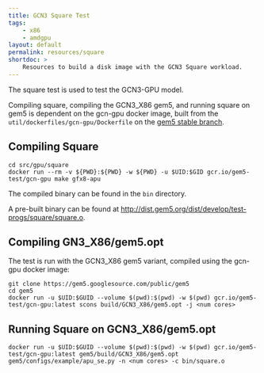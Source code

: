 ```yaml
---
title: GCN3 Square Test
tags:
    - x86
    - amdgpu
layout: default
permalink: resources/square
shortdoc: >
    Resources to build a disk image with the GCN3 Square workload.
---
```


The square test is used to test the GCN3-GPU model.

Compiling square, compiling the GCN3_X86 gem5, and running square on gem5 is dependent on the gcn-gpu docker image, built from the `util/dockerfiles/gcn-gpu/Dockerfile` on the [gem5 stable branch](https://gem5.googlesource.com/public/gem5/+/refs/heads/stable).

## Compiling Square

```
cd src/gpu/square
docker run --rm -v ${PWD}:${PWD} -w ${PWD} -u $UID:$GID gcr.io/gem5-test/gcn-gpu make gfx8-apu
```

The compiled binary can be found in the `bin` directory.

A pre-built binary can be found at <http://dist.gem5.org/dist/develop/test-progs/square/square.o>.

## Compiling GN3_X86/gem5.opt

The test is run with the GCN3_X86 gem5 variant, compiled using the gcn-gpu docker image:

```
git clone https://gem5.googlesource.com/public/gem5
cd gem5
docker run -u $UID:$GUID --volume $(pwd):$(pwd) -w $(pwd) gcr.io/gem5-test/gcn-gpu:latest scons build/GCN3_X86/gem5.opt -j <num cores>
```

## Running Square on GCN3_X86/gem5.opt

```
docker run -u $UID:$GUID --volume $(pwd):$(pwd) -w $(pwd) gcr.io/gem5-test/gcn-gpu:latest gem5/build/GCN3_X86/gem5.opt gem5/configs/example/apu_se.py -n <num cores> -c bin/square.o
```
